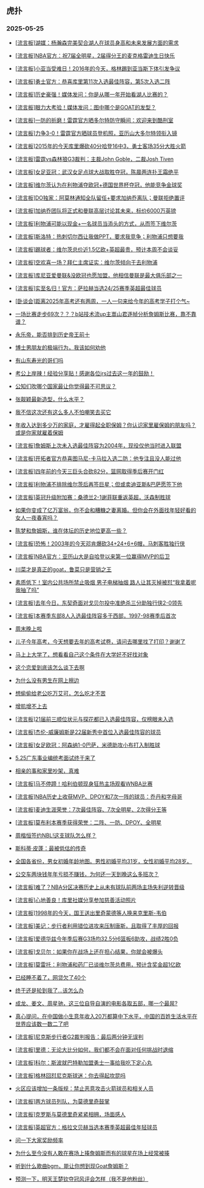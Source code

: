 ## 虎扑 
### 2025-05-25

+ [[流言板]湖媒：杨瀚森完美契合湖人在球员身高和未来发展方面的需求](https://bbs.hupu.com/632805733.html)

+ [[流言板]NBA官方：祝7届全明星，2届得分王的麦克格雷迪生日快乐](https://bbs.hupu.com/632804717.html)

+ [[流言板]小亚当受难日！2016年的今天，格林踢到亚当斯下体引发争议](https://bbs.hupu.com/632806502.html)

+ [[流言板]勇士官方：恭喜库里第11次入选最佳阵容，第5次入选二阵](https://bbs.hupu.com/632805175.html)

+ [[流言板]历史豪强！媒体发问：你是从哪一年开始看湖人比赛的？](https://bbs.hupu.com/632804535.html)

+ [[流言板]眼力大考验！媒体发问：图中哪个是GOAT的发型？](https://bbs.hupu.com/632805436.html)

+ [[流言板]一防的折磨！雷霆官方晒多尔特防守瞬间：欢迎来到酷刑室](https://bbs.hupu.com/632804986.html)

+ [[流言板]力争3-0！雷霆官方晒球员登机照，亚历山大多尔特领衔入镜](https://bbs.hupu.com/632803346.html)

+ [[流言板]2015年的今天库里爆砍40分哈登16中3，勇士客场35分大胜火箭](https://bbs.hupu.com/632806595.html)

+ [[流言板]雷霆vs森林狼G3裁判：主裁John Goble，二裁Josh Tiven](https://bbs.hupu.com/632805935.html)

+ [[流言板]女足亚冠：武汉女足点球大战取胜夺冠，陈晨两连扑王霜绝平](https://bbs.hupu.com/632806798.html)

+ [[流言板]维尔茨认为在利物浦夺欧冠+德国世界杯夺冠，他能竞争金球奖](https://bbs.hupu.com/632804143.html)

+ [[流言板]DO独家：阿莫林通知全队留任+要求加纳乔离队；曼联拒绝置评](https://bbs.hupu.com/632806323.html)

+ [[流言板]加纳乔团队将正式和曼联高层讨论其未来，标价6000万英镑](https://bbs.hupu.com/632801823.html)

+ [[流言板]利物浦可能以现金+一名球员当添头的方式，从而签下维尔茨](https://bbs.hupu.com/632802954.html)

+ [[流言板]斯洛特：热刺切尔西让我做PPT，要求我竞争；利物浦只想要我](https://bbs.hupu.com/632801373.html)

+ [[流言板]踢球者：维尔茨总价近1.5亿欧+英超最贵，预计本周不会谈妥](https://bbs.hupu.com/632806375.html)

+ [[流言板]空欢喜一场？拜仁主席证实：维尔茨倾向于去利物浦](https://bbs.hupu.com/632803558.html)

+ [[流言板]库尼亚爱曼联&amp;没欧冠也愿加盟，他相信曼联是最大俱乐部之一](https://bbs.hupu.com/632802292.html)

+ [[流言板]实至名归！官方：萨拉赫当选24/25赛季英超最佳球员](https://bbs.hupu.com/632803314.html)

+ [[卧谈会]距离2025年高考还有两周，一人一句来给今年的高考学子打个气~](https://bbs.hupu.com/632805489.html)

+ [一场比赛走步69次？？？b站技术流up主嵩山君逐帧分析詹姆斯比赛，靠不靠谱？](https://bbs.hupu.com/632804847.html)

+ [永乐帝，能否排到历史帝王前十](https://bbs.hupu.com/632803447.html)

+ [博士男朋友的极端行为，我该如何劝他](https://bbs.hupu.com/632806149.html)

+ [有山东寿光的哥们吗](https://bbs.hupu.com/632806360.html)

+ [考公上岸辣！经验分享贴！感谢各位jrs过去这一年的鼓励！](https://bbs.hupu.com/632805076.html)

+ [公知们吹哪个国家最让你觉得最不可思议？](https://bbs.hupu.com/632805017.html)

+ [张靓颖最新造型，什么水平？](https://bbs.hupu.com/632804631.html)

+ [我不信这次还有这么多人不怕嘲笑去买它](https://bbs.hupu.com/632803844.html)

+ [年收入达到多少万的家庭，才雇得起全职保姆？你认识家里雇保姆的朋友吗？或是你家就雇着保姆](https://bbs.hupu.com/632804883.html)

+ [[流言板]詹姆斯上次未入选最佳阵容为2004年，现役仅他当时进入联盟](https://bbs.hupu.com/632806703.html)

+ [[流言板]开拓者官方恭喜图马尼-卡马拉入选二防：他专注且没人能过他](https://bbs.hupu.com/632805053.html)

+ [[流言板]四年前的今天三巨头合砍82分，篮网取得季后赛开门红](https://bbs.hupu.com/632806405.html)

+ [[流言板]利物浦不排除维尔茨后再签巨星；但或卖迪亚斯&amp;巴萨愿签下他](https://bbs.hupu.com/632804314.html)

+ [[流言板]英冠升级附加赛：桑德兰2-1谢菲联重返英超，沃森制胜球](https://bbs.hupu.com/632807570.html)

+ [如果你变成了亿万富翁，你不会和糟糠之妻离婚。但你会在外面找年轻好看的女人一夜春宵吗？](https://bbs.hupu.com/632805452.html)

+ [陈梦和詹姆斯，谁在体坛的历史地位更高一些？](https://bbs.hupu.com/632804378.html)

+ [[流言板]恐怖！2003年的今天邓肯爆砍34+24+6+6帽，马刺客胜独行侠](https://bbs.hupu.com/632807311.html)

+ [[流言板]NBA官方：亚历山大是自哈登以来第一位赢得MVP的后卫](https://bbs.hupu.com/632808035.html)

+ [川菜才是真正的goat，鲁菜只是营销之王](https://bbs.hupu.com/632807993.html)

+ [素质低下！室内公共场所禁止吸烟 男子电梯抽烟 路人让其灭掉被怼“我拿着呢 我抽了吗”](https://bbs.hupu.com/632805217.html)

+ [[流言板]去年今日，东契奇面对戈贝尔投中准绝杀三分助独行侠2-0领先](https://bbs.hupu.com/632808320.html)

+ [[流言板]本赛季东部8人入选最佳阵容多于西部，1997-98赛季后首次](https://bbs.hupu.com/632807104.html)

+ [周末晚上啦](https://bbs.hupu.com/632808089.html)

+ [儿子今年高考，今天想要去年的高考试卷，请问去哪里找了打印？谢谢了](https://bbs.hupu.com/632806643.html)

+ [马上上大学了，想看看自己这个条件在大学好不好找对象](https://bbs.hupu.com/632806434.html)

+ [这个恋爱到底该怎么谈下去啊](https://bbs.hupu.com/632807972.html)

+ [为什么没有男生在网上擦边](https://bbs.hupu.com/632807213.html)

+ [想偷偷给老公吃万艾可，怎么吃才不苦](https://bbs.hupu.com/632806133.html)

+ [增肌增不上去](https://bbs.hupu.com/632805742.html)

+ [[流言板]21届前三顺位状元与探花都已入选最佳阵容，仅榜眼未入选](https://bbs.hupu.com/632807130.html)

+ [[流言板]杰伦-威廉姆斯是22届新秀中首位入选最佳阵容的球员](https://bbs.hupu.com/632807444.html)

+ [[流言板]女足欧冠：阿森纳1-0巴萨，米德助攻小布打入制胜球](https://bbs.hupu.com/632808655.html)

+ [5.25广东事业编统考面试终于来了](https://bbs.hupu.com/632808499.html)

+ [相亲的事和家里吵架，真难](https://bbs.hupu.com/632806922.html)

+ [[流言板]马不停蹄！哈利伯顿现身狂热主场观看WNBA比赛](https://bbs.hupu.com/632808580.html)

+ [[流言板]NBA历史上收获MVP、DPOY和7次一阵的球员：乔丹和字母哥](https://bbs.hupu.com/632806881.html)

+ [[流言板]麦迪生涯荣誉：7次最佳阵容、7次全明星、2次得分王等](https://bbs.hupu.com/632807456.html)

+ [[流言板]莫布利本赛季获得荣誉：二阵、一防、DPOY、全明星](https://bbs.hupu.com/632807575.html)

+ [周楷恒签约NBL!这支球队怎么样？](https://bbs.hupu.com/632807516.html)

+ [斯科蒂·皮蓬：最被低估的传奇](https://bbs.hupu.com/632807351.html)

+ [全国各省份，男女初婚年龄地图。男性初婚平均31岁，女性初婚平均28岁。](https://bbs.hupu.com/632806899.html)

+ [公交车两块钱年年亏损不赚钱，为何还一天到晚这么多班次？](https://bbs.hupu.com/632808493.html)

+ [[流言板]难了？NBA分区决赛历史上从未有球队前两场主场失利逆转晋级](https://bbs.hupu.com/632808511.html)

+ [[流言板]心地善良！库里社媒分享参加慈善活动照片](https://bbs.hupu.com/632808838.html)

+ [[流言板]1998年的今天，国王送出里奇蒙德等人换来克里斯-韦伯](https://bbs.hupu.com/632808369.html)

+ [[流言板]美记：步行者利用错位进攻来压制唐斯，且取得了丰厚的回报](https://bbs.hupu.com/632807700.html)

+ [[流言板]爱德华兹今年季后赛G3场均32.5分6篮板6助攻，战绩2胜0负](https://bbs.hupu.com/632807894.html)

+ [[流言板]戈贝尔：如果你在战场上还在担心结果，你就会被爆头](https://bbs.hupu.com/632808278.html)

+ [[流言板]莫雷托：利物浦和药厂已谈维尔茨总费用，预计含奖金超1亿欧](https://bbs.hupu.com/632803561.html)

+ [已经睡不着了，网贷欠了40个](https://bbs.hupu.com/632809147.html)

+ [终于还是轮到我了…该怎么办](https://bbs.hupu.com/632808486.html)

+ [成龙、姜文、周星驰，这三位自导自演的电影各取五部，哪一个最屌?](https://bbs.hupu.com/632808825.html)

+ [真心提问，在中国做小生意年收入20万都算中下水平，中国的百姓生活水平在世界应该数一数二了吧](https://bbs.hupu.com/632808363.html)

+ [[流言板]尼克斯步行者G2裁判报告：最后两分钟无误判](https://bbs.hupu.com/632809286.html)

+ [[流言板]里德：无论大比分如何，我们都不会在面对任何挑战时退缩](https://bbs.hupu.com/632808381.html)

+ [[流言板]科尔：斯波就巴特勒加盟勇士一事给我吃下定心丸](https://bbs.hupu.com/632809350.html)

+ [[流言板]格林回怼尼克斯球迷：你去得起坎昆吗](https://bbs.hupu.com/632809306.html)

+ [火区应该增加一条版规：禁止恶意攻击火箭球员和相关人员](https://bbs.hupu.com/632808776.html)

+ [[流言板]两方球员列队，为莫德里奇鼓掌](https://bbs.hupu.com/632807521.html)

+ [[流言板]克罗斯与莫德里奇紧紧相拥，场面感人](https://bbs.hupu.com/632807561.html)

+ [[流言板]英超官方：格拉文贝赫当选本赛季英超最佳年轻球员](https://bbs.hupu.com/632804698.html)

+ [问一下大家奖励频率](https://bbs.hupu.com/632809290.html)

+ [为什么至今没有人敢在赛场上揍詹姆斯而有的球星在场上经常被揍](https://bbs.hupu.com/632808535.html)

+ [听到什么歌曲bgm，能让你想到现Goat詹姆斯？](https://bbs.hupu.com/632809359.html)

+ [预测一下，明天王楚钦夺冠风评会怎样（我不是他粉丝）](https://bbs.hupu.com/632808773.html)

